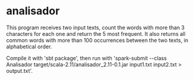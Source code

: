 ﻿# analisador
This program receives two input texts, count the words with more than 3 characters for each one and return the 5 most frequent. It also returns all common words with more than 100 occurrences between the two texts, in alphabetical order.

Compile it with 'sbt package', then run with 'spark-submit --class Analisador target/scala-2.11/analisador_2.11-0.1.jar input1.txt input2.txt > output.txt'.